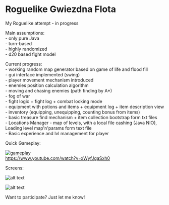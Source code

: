 # Roguelike Gwiezdna Flota

My Roguelike attempt - in progress

Main assumptions: <br>
    - only pure Java <br>
    - turn-based <br>
    - highly randomized <br>
    - d20 based fight model
 
Current progress: <br>
    - working random map generator based on game of life and flood fill <br>
    - gui interface implemented (swing) <br>
    - player movement mechanism introduced <br>
    - enemies position calculation algorithm <br>
    - moving and chasing enemies (path finding by A*) <br>
    - fog of war <br>
    - fight logic + fight log + combat locking mode <br>
    - equipment with potions and items + equipment log + item description view <br>
    - inventory (equipping, unequipping, counting bonus from items) <br>
    - basic treasure find mechanism + item collection bootstrap form txt files <br>
    - Locations Manager - map of levels, with a local file cashing (Java NIO), Loading level map'n'params form text file <br>
    - Basic experience and lvl management for player <br>

Quick Gameplay:

[![gameplay](https://i.imgur.com/vDncrIN.png)](https://youtu.be/2GBZOq3m7o8 "Click to watch gameplay!") <br>
https://www.youtube.com/watch?v=xWyfJgaSxh0


Screens:

![alt text](https://i.imgur.com/8RqThol.png)

![alt text](https://i.imgur.com/ViMCnhe.png)


Want to participate? Just let me know!
